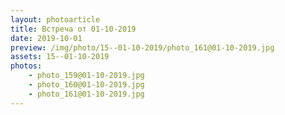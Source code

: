 ```yaml
---
layout: photoarticle
title: Встреча от 01-10-2019
date: 2019-10-01
preview: /img/photo/15--01-10-2019/photo_161@01-10-2019.jpg
assets: 15--01-10-2019
photos:
    - photo_159@01-10-2019.jpg
    - photo_160@01-10-2019.jpg
    - photo_161@01-10-2019.jpg
---
```

